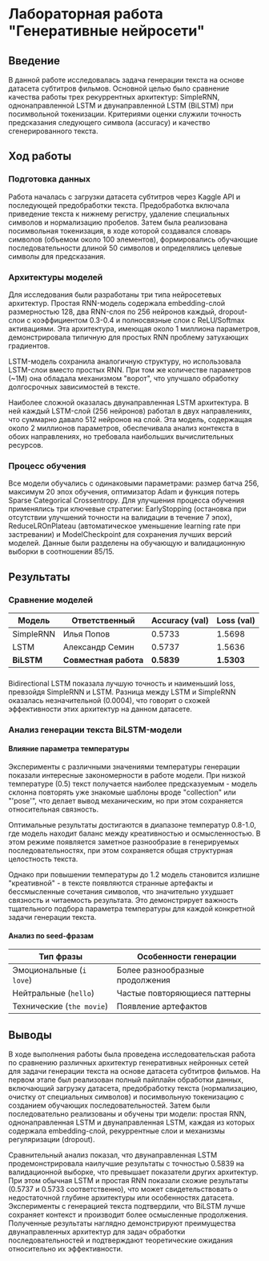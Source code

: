 # Лабораторная работа "Генеративные нейросети"

## Введение  
В данной работе исследовалась задача генерации текста на основе датасета субтитров фильмов. Основной целью было сравнение качества работы трех рекуррентных архитектур: SimpleRNN, однонаправленной LSTM и двунаправленной LSTM (BiLSTM) при посимвольной токенизации. Критериями оценки служили точность предсказания следующего символа (accuracy) и качество сгенерированного текста.

## Ход работы  

### Подготовка данных

Работа началась с загрузки датасета субтитров через Kaggle API и последующей предобработки текста. Предобработка включала приведение текста к нижнему регистру, удаление специальных символов и нормализацию пробелов. Затем была реализована посимвольная токенизация, в ходе которой создавался словарь символов (объемом около 100 элементов), формировались обучающие последовательности длиной 50 символов и определялись целевые символы для предсказания.

### Архитектуры моделей

Для исследования были разработаны три типа нейросетевых архитектур. Простая RNN-модель содержала embedding-слой размерностью 128, два RNN-слоя по 256 нейронов каждый, dropout-слои с коэффициентом 0.3-0.4 и полносвязные слои с ReLU/Softmax активациями. Эта архитектура, имеющая около 1 миллиона параметров, демонстрировала типичную для простых RNN проблему затухающих градиентов.

LSTM-модель сохранила аналогичную структуру, но использовала LSTM-слои вместо простых RNN. При том же количестве параметров (~1M) она обладала механизмом "ворот", что улучшало обработку долгосрочных зависимостей в тексте.

Наиболее сложной оказалась двунаправленная LSTM архитектура. В ней каждый LSTM-слой (256 нейронов) работал в двух направлениях, что суммарно давало 512 нейронов на слой. Эта модель, содержащая около 2 миллионов параметров, обеспечивала анализ контекста в обоих направлениях, но требовала наибольших вычислительных ресурсов.

### Процесс обучения

Все модели обучались с одинаковыми параметрами: размер батча 256, максимум 20 эпох обучения, оптимизатор Adam и функция потерь Sparse Categorical Crossentropy. Для улучшения процесса обучения применялись три ключевые стратегии: EarlyStopping (остановка при отсутствии улучшений точности на валидации в течение 7 эпох), ReduceLROnPlateau (автоматическое уменьшение learning rate при застревании) и ModelCheckpoint для сохранения лучших версий моделей. Данные были разделены на обучающую и валидационную выборки в соотношении 85/15.

## Результаты  

### Сравнение моделей
| Модель          | Ответственный       | Accuracy (val) | Loss (val) |
|----------------|---------------------|----------------|------------|
| SimpleRNN      | Илья Попов          | 0.5733         | 1.5698     |
| LSTM           | Александр Семин     | 0.5737         | 1.5636     |
| **BiLSTM**     | **Совместная работа** | **0.5839**     | **1.5303** |

###
Bidirectional LSTM показала лучшую точность и наименьший loss, превзойдя SimpleRNN и LSTM. Разница между LSTM и SimpleRNN оказалась незначительной (0.0004), что говорит о схожей эффективности этих архитектур на данном датасете. 

### Анализ генерации текста BiLSTM-модели

#### Влияние параметра температуры
Эксперименты с различными значениями температуры генерации показали интересные закономерности в работе модели. При низкой температуре (0.5) текст получается наиболее предсказуемым - модель склонна повторять уже знакомые шаблоны вроде "collection" или "'pose'", что делает вывод механическим, но при этом сохраняется относительная связность. 

Оптимальные результаты достигаются в диапазоне температур 0.8-1.0, где модель находит баланс между креативностью и осмысленностью. В этом режиме появляется заметное разнообразие в генерируемых последовательностях, при этом сохраняется общая структурная целостность текста.

Однако при повышении температуры до 1.2 модель становится излишне "креативной" - в тексте появляются странные артефакты и бессмысленные сочетания символов, что значительно ухудшает связность и читаемость результата. Это демонстрирует важность тщательного подбора параметра температуры для каждой конкретной задачи генерации текста.

#### Анализ по seed-фразам
| Тип фразы       | Особенности генерации                     |
|----------------|------------------------------------------|
| Эмоциональные (`i love`) | Более разнообразные продолжения          |
| Нейтральные (`hello`)    | Частые повторяющиеся паттерны            |
| Технические (`the movie`)| Появление артефактов       |

## Выводы

В ходе выполнения работы была проведена исследовательская работа по сравнению различных архитектур генеративных нейронных сетей для задачи генерации текста на основе датасета субтитров фильмов. На первом этапе был реализован полный пайплайн обработки данных, включающий загрузку датасета, предобработку текста (нормализацию, очистку от специальных символов) и посимвольную токенизацию с созданием обучающих последовательностей. Затем были последовательно реализованы и обучены три модели: простая RNN, однонаправленная LSTM и двунаправленная LSTM, каждая из которых содержала embedding-слой, рекуррентные слои и механизмы регуляризации (dropout).

Сравнительный анализ показал, что двунаправленная LSTM продемонстрировала наилучшие результаты с точностью 0.5839 на валидационной выборке, что превышает показатели других архитектур. При этом обычная LSTM и простая RNN показали схожие результаты (0.5737 и 0.5733 соответственно), что может свидетельствовать о недостаточной глубине архитектуры или особенностях датасета. Эксперименты с генерацией текста подтвердили, что BiLSTM лучше сохраняет контекст и производит более осмысленные продолжения. Полученные результаты наглядно демонстрируют преимущества двунаправленных архитектур для задач обработки последовательностей и подтверждают теоретические ожидания относительно их эффективности.